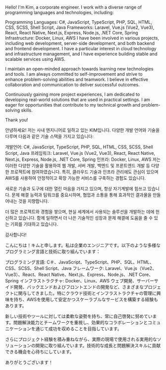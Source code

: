 Hello! I'm Kim, a corporate engineer. I work with a diverse range of programming languages and technologies, including:

Programming Languages: C#, JavaScript, TypeScript, PHP, SQL, HTML, CSS, SCSS, Shell Script, Java
Frameworks: Laravel, Vue.js (Vue2, Vue3), React, React Native, Next.js, Express, Node.js, .NET Core, Spring
Infrastructure: Docker, Linux, AWS
I have been involved in various projects, including web development, server-side development, and both backend and frontend development. I have a particular interest in cloud technology and infrastructure management, and I have experience building stable and scalable services using AWS.

I maintain an open-minded approach towards learning new technologies and tools. I am always committed to self-improvement and strive to enhance problem-solving abilities and teamwork. I believe in effective collaboration and communication to deliver successful outcomes.

Continuously gaining more project experiences, I am dedicated to developing real-world solutions that are used in practical settings. I am eager for opportunities that contribute to my technical growth and problem-solving skills.

Thank you!


안녕하세요! 저는 사내 엔지니어로 일하고 있는 KIM입니다. 다양한 개발 언어와 기술을 다루며 다음과 같은 기술 스택을 가지고 있습니다:

개발언어: C#, JavaScript, TypeScript, PHP, SQL, HTML, CSS, SCSS, Shell Script, Java
프레임워크: Laravel, Vue.js (Vue2, Vue3), React, React Native, Next.js, Express, Node.js, .NET Core, Spring
인프라: Docker, Linux, AWS
저는 이러한 다양한 기술을 활용하여 웹 개발, 서버 개발, 백엔드 및 프론트엔드 개발 등 다양한 프로젝트에 참여하였습니다. 특히, 클라우드 기술과 인프라 관리에도 관심이 있으며 AWS를 사용하여 안정적이고 확장 가능한 서비스를 구축하는 경험도 있습니다.

새로운 기술과 도구에 대한 열린 마음을 가지고 있으며, 항상 자기계발에 힘쓰고 있습니다. 문제 해결 능력과 팀워크를 중요시하며, 협업과 소통을 통해 효과적인 결과물을 만들어내는 것을 지향합니다.

더 많은 프로젝트와 경험을 쌓으며, 현실 세계에서 사용되는 솔루션을 개발하는 데에 헌신하고 있습니다. 함께 일하면서 더 나은 기술적인 성장과 문제 해결에 도움을 줄 수 있는 기회를 기대하고 있습니다.

감사합니다!


こんにちは！キムと申します。私は企業のエンジニアです。以下のような多様なプログラミング言語と技術に取り組んでいます：

プログラミング言語: C＃、JavaScript、TypeScript、PHP、SQL、HTML、CSS、SCSS、Shell Script、Java
フレームワーク: Laravel、Vue.js（Vue2、Vue3）、React、React Native、Next.js、Express、Node.js、.NET Core、Spring
インフラストラクチャ: Docker、Linux、AWS
ウェブ開発、サーバーサイド開発、バックエンドおよびフロントエンドの開発など、さまざまなプロジェクトに関与してきました。特にクラウド技術とインフラストラクチャの管理に興味を持ち、AWSを使用して安定かつスケーラブルなサービスを構築する経験もあります。

新しい技術やツールに対しては柔軟な姿勢を持ち、常に自己啓発に努めています。問題解決能力とチームワークを重視し、効果的なコラボレーションとコミュニケーションを通じて成功を収めることを目指しています。

さらにプロジェクト経験を積み重ねながら、実際の現場で使用される実用的なソリューションの開発に取り組んでいます。技術的な成長と問題解決スキルに貢献できる機会を心待ちにしています。

ありがとうございます！
